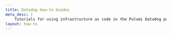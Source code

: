 ```yaml
---
title: Datadog How-to Guides
meta_desc: |
    Tutorials for using infrastructure as code in the Pulumi Datadog package
layout: how-to
---
```

